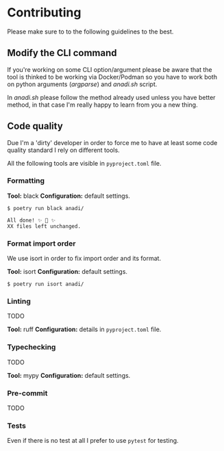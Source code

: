 # Contributing

Please make sure to to the following guidelines to the best.


## Modify the CLI command

If you're working on some CLI option/argument please be aware that the tool is thinked to be working
via Docker/Podman so you have to work both on python arguments (_argparse_) and _anadi.sh_ script.

In _anadi.sh_ please follow the method already used unless you have better method, in that case I'm 
really happy to learn from you a new thing.


## Code quality

Due I'm a 'dirty' developer in order to force me to have at least some code quality standard I
rely on different tools.

All the following tools are visible in `pyproject.toml` file. 

### Formatting

__Tool:__ black
__Configuration:__ default settings.

```console
$ poetry run black anadi/

All done! ✨ 🍰 ✨
XX files left unchanged.
```

### Format import order

We use isort in order to fix import order and its format.

__Tool:__ isort
__Configuration:__ default settings.

```console
$ poetry run isort anadi/
```


### Linting

TODO

__Tool:__ ruff
__Configuration:__ details in `pyproject.toml` file.


### Typechecking

TODO

__Tool:__ mypy
__Configuration:__ default settings.

### Pre-commit

TODO

### Tests

Even if there is no test at all I prefer to use `pytest` for testing.

